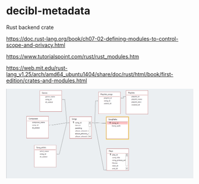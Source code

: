# decibl-metadata
Rust backend crate

https://doc.rust-lang.org/book/ch07-02-defining-modules-to-control-scope-and-privacy.html

https://www.tutorialspoint.com/rust/rust_modules.htm

https://web.mit.edu/rust-lang_v1.25/arch/amd64_ubuntu1404/share/doc/rust/html/book/first-edition/crates-and-modules.html

![Song Relationships](readme_images/relationships.png)